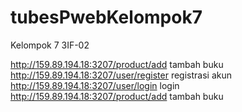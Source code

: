 # tubesPwebKelompok7
Kelompok 7 3IF-02

http://159.89.194.18:3207/product/add tambah buku
http://159.89.194.18:3207/user/register  registrasi akun
http://159.89.194.18:3207/user/login login
http://159.89.194.18:3207/product/add tambah buku


